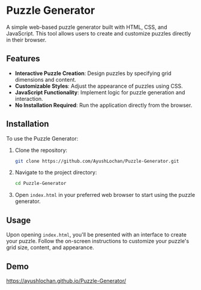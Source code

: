 # Puzzle Generator

A simple web-based puzzle generator built with HTML, CSS, and JavaScript. This tool allows users to create and customize puzzles directly in their browser.

## Features

* **Interactive Puzzle Creation**: Design puzzles by specifying grid dimensions and content.
* **Customizable Styles**: Adjust the appearance of puzzles using CSS.
* **JavaScript Functionality**: Implement logic for puzzle generation and interaction.
* **No Installation Required**: Run the application directly from the browser.

## Installation

To use the Puzzle Generator:

1. Clone the repository:

   ```bash
   git clone https://github.com/AyushLochan/Puzzle-Generator.git
   ```



2. Navigate to the project directory:

   ```bash
   cd Puzzle-Generator
   ```



3. Open `index.html` in your preferred web browser to start using the puzzle generator.

## Usage

Upon opening `index.html`, you'll be presented with an interface to create your puzzle. Follow the on-screen instructions to customize your puzzle's grid size, content, and appearance.

## Demo

https://ayushlochan.github.io/Puzzle-Generator/

